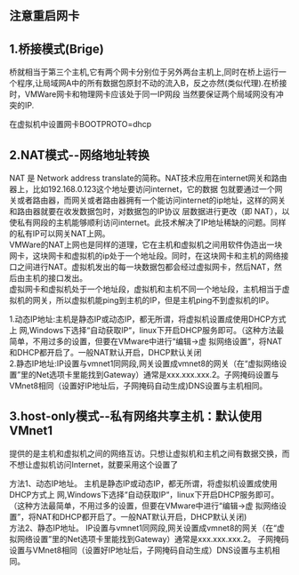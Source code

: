 ## 注意重启网卡
## 1.桥接模式(Brige)

桥就相当于第三个主机,它有两个网卡分别位于另外两台主机上,同时在桥上运行一个程序,让局域网A中的所有数据包原封不动的流入B，反之亦然(类似代理).在桥接时，VMWare网卡和物理网卡应该处于同一IP网段  当然要保证两个局域网没有冲突的IP.  

在虚拟机中设置网卡BOOTPROTO=dhcp

## 2.NAT模式--网络地址转换

NAT 是  Network  address  translate的简称。NAT技术应用在internet网关和路由器上，比如192.168.0.123这个地址要访问internet，它的数据 包就要通过一个网关或者路由器，而网关或者路由器拥有一个能访问internet的ip地址，这样的网关和路由器就要在收发数据包时，对数据包的IP协议 层数据进行更改（即  NAT），以使私有网段的主机能够顺利访问internet。此技术解决了IP地址稀缺的问题。同样的私有IP可以网关NAT上网。     
VMWare的NAT上网也是同样的道理，它在主机和虚拟机之间用软件伪造出一块网卡，这块网卡和虚拟机的ip处于一个地址段。同时，在这块网卡和主机的网络接口之间进行NAT。虚拟机发出的每一块数据包都会经过虚拟网卡，然后NAT，然后由主机的接口发出。        
虚拟网卡和虚拟机处于一个地址段，虚拟机和主机不同一个地址段，主机相当于虚拟机的网关，所以虚拟机能ping到主机的IP，但是主机ping不到虚拟机的IP。    

1.动态IP地址:主机是静态IP或动态IP，都无所谓，将虚拟机设置成使用DHCP方式上 网,Windows下选择“自动获取IP“，linux下开启DHCP服务即可。（这种方法最简单，不用过多的设置，但要在VMware中进行“编辑→虚 拟网络设置”，将NAT和DHCP都开启了。一般NAT默认开启，DHCP默认关闭   
2.静态IP地址:IP设置与vmnet1同网段,网关设置成vmnet8的网关（在“虚拟网络设置”里的Net选项卡里能找到Gateway）通常是xxx.xxx.xxx.2。子网掩码设置与VMnet8相同（设置好IP地址后，子网掩码自动生成)DNS设置与主机相同。

## 3.host-only模式--私有网络共享主机：默认使用VMnet1

提供的是主机和虚拟机之间的网络互访。只想让虚拟机和主机之间有数据交换，而不想让虚拟机访问Internet，就要采用这个设置了      

方法1、动态IP地址。
主机是静态IP或动态IP，都无所谓，将虚拟机设置成使用DHCP方式上 网,Windows下选择“自动获取IP“，linux下开启DHCP服务即可。（这种方法最简单，不用过多的设置，但要在VMware中进行“编辑→虚 拟网络设置”，将NAT和DHCP都开启了。一般NAT默认开启，DHCP默认关闭)       
方法2、静态IP地址。
IP设置与vmnet1同网段,网关设置成vmnet8的网关（在“虚拟网络设置”里的Net选项卡里能找到Gateway）通常是xxx.xxx.xxx.2。 子网掩码设置与VMnet8相同（设置好IP地址后，子网掩码自动生成）DNS设置与主机相同。

